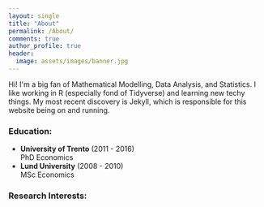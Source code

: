 ```yaml
---
layout: single
title: "About"
permalink: /About/
comments: true
author_profile: true
header:
  image: assets/images/banner.jpg
---
```


Hi! I'm a big fan of Mathematical Modelling, Data Analysis, and Statistics. I like working in R (especially fond of Tidyverse) and learning new techy things. My most recent discovery is Jekyll, which is responsible for this website being on and running.


### Education:
- **University of Trento** (2011 - 2016)   
  PhD Economics
- **Lund University** (2008 - 2010)   
  MSc Economics


### Research Interests:
